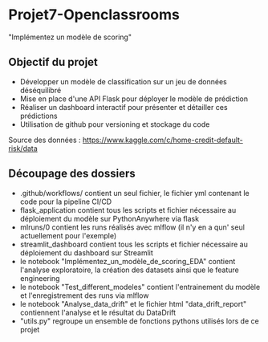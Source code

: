 # Projet7-Openclassrooms

"Implémentez un modèle de scoring"

## Objectif du projet
* Développer un modèle de classification sur un jeu de données déséquilibré
* Mise en place d'une API Flask pour déployer le modèle de prédiction 
* Réaliser un dashboard interactif pour présenter et détailler ces prédictions
* Utilisation de github pour versioning et stockage du code

Source des données : https://www.kaggle.com/c/home-credit-default-risk/data

## Découpage des dossiers
* .github/workflows/ contient un seul fichier, le fichier yml contenant le code pour la pipeline CI/CD
* flask_application contient tous les scripts et fichier nécessaire au déploiement du modèle sur
  PythonAnywhere via flask
* mlruns/0 contient les runs réalisés avec mlflow (il n'y en a qun' seul actuellement pour l'exemple)
* streamlit_dashboard contient tous les scripts et fichier nécessaire au déploiement du dashboard sur
  Streamlit
* le notebook "Implémentez_un_modèle_de_scoring_EDA" contient l'analyse exploratoire, la création
  des datasets ainsi que le feature engineering
* le notebook "Test_different_modeles" contient l'entrainement du modèle et l'enregistrement des runs
  via mlflow
* le notebook "Analyse_data_drift" et le fichier html "data_drift_report" contiennent l'analyse et le
  résultat du DataDrift
* "utils.py" regroupe un ensemble de fonctions pythons utilisés lors de ce projet
